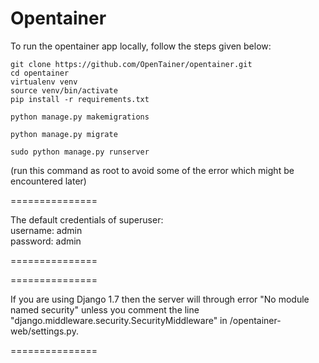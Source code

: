 Opentainer  
==============
To run the opentainer app locally, follow the steps given below:
```
git clone https://github.com/OpenTainer/opentainer.git
cd opentainer
virtualenv venv
source venv/bin/activate
pip install -r requirements.txt

python manage.py makemigrations  

python manage.py migrate  

sudo python manage.py runserver
```
(run this command as root to avoid some of the error which might be encountered later)  

===============  

The default credentials of superuser:  
username: admin  
password: admin  

===============  

===============  

If you are using Django 1.7 then the server will through error "No module named security" unless you comment the line "django.middleware.security.SecurityMiddleware" in /opentainer-web/settings.py.  

===============  

